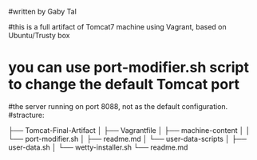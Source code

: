 #written by Gaby Tal

#this is a full artifact of Tomcat7 machine using Vagrant, based on Ubuntu/Trusty box
# you can use port-modifier.sh script to change the default Tomcat port
#the server running on port 8088, not as the default configuration.
#stracture:

├── Tomcat-Final-Artifact
│   ├── Vagrantfile
│   ├── machine-content
│   │   └── port-modifier.sh
│   ├── readme.md
│   └── user-data-scripts
│       ├── user-data.sh
│       └── wetty-installer.sh
└── readme.md
